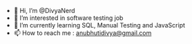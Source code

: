 - 👋 Hi, I’m @DivyaNerd
- 👀 I’m interested in software testing job
- 🌱 I’m currently learning SQL, Manual Testing and JavaScript
- 📫 How to reach me  : anubhutidivya@gmail.com

<!---
DivyaNerd/DivyaNerd is a ✨ special ✨ repository because its `README.md` (this file) appears on your GitHub profile.
You can click the Preview link to take a look at your changes.
--->

